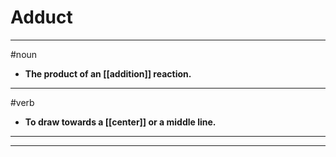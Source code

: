 # Adduct
---
#noun
- **The product of an [[addition]] reaction.**
---
#verb
- **To draw towards a [[center]] or a middle line.**
---
---
